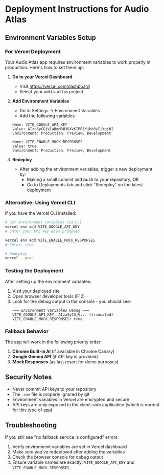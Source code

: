 # Deployment Instructions for Audio Atlas

## Environment Variables Setup

### For Vercel Deployment

Your Audio Atlas app requires environment variables to work properly in production. Here's how to set them up:

1. **Go to your Vercel Dashboard**
   - Visit https://vercel.com/dashboard
   - Select your `audio-atlas` project

2. **Add Environment Variables**
   - Go to Settings → Environment Variables
   - Add the following variables:

   ```
   Name: VITE_GOOGLE_API_KEY
   Value: AIzaSyCGjV1aBmN3H3OXVKIPR1Yjhb0vIiYgjhI
   Environment: Production, Preview, Development
   ```

   ```
   Name: VITE_ENABLE_MOCK_RESPONSES
   Value: true
   Environment: Production, Preview, Development
   ```

3. **Redeploy**
   - After adding the environment variables, trigger a new deployment by:
     - Making a small commit and push to your repository, OR
     - Go to Deployments tab and click "Redeploy" on the latest deployment

### Alternative: Using Vercel CLI

If you have the Vercel CLI installed:

```bash
# Set environment variables via CLI
vercel env add VITE_GOOGLE_API_KEY
# Enter your API key when prompted

vercel env add VITE_ENABLE_MOCK_RESPONSES
# Enter: true

# Redeploy
vercel --prod
```

### Testing the Deployment

After setting up the environment variables:

1. Visit your deployed site
2. Open browser developer tools (F12)
3. Look for the debug output in the console - you should see:
   ```
   === Environment Variables Debug ===
   VITE_GOOGLE_API_KEY: AIzaSyCGjV... (truncated)
   VITE_ENABLE_MOCK_RESPONSES: true
   ```

### Fallback Behavior

The app will work in the following priority order:
1. **Chrome Built-in AI** (if available in Chrome Canary)
2. **Google Gemini API** (if API key is provided)
3. **Mock Responses** (as last resort for demo purposes)

## Security Notes

- Never commit API keys to your repository
- The `.env` file is properly ignored by git
- Environment variables in Vercel are encrypted and secure
- API keys are only exposed to the client-side application (which is normal for this type of app)

## Troubleshooting

If you still see "no fallback service is configured" errors:

1. Verify environment variables are set in Vercel dashboard
2. Make sure you've redeployed after adding the variables
3. Check the browser console for debug output
4. Ensure variable names are exactly: `VITE_GOOGLE_API_KEY` and `VITE_ENABLE_MOCK_RESPONSES`